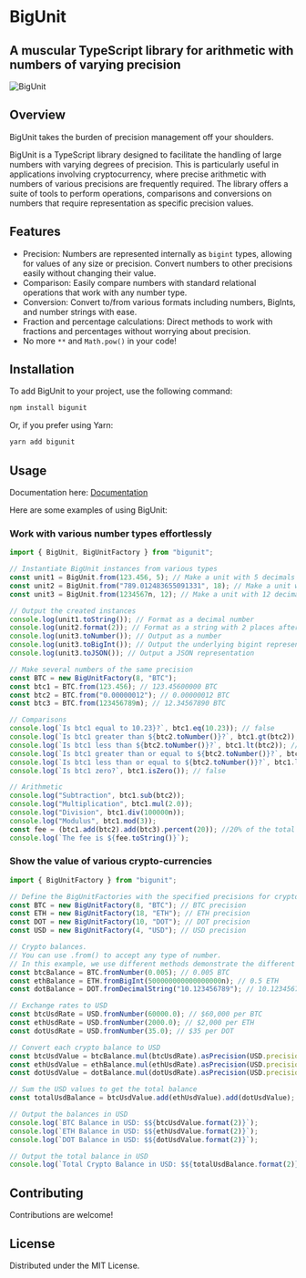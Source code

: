 # BigUnit
## A muscular TypeScript library for arithmetic with numbers of varying precision

![BigUnit](https://github.com/bazmatic/bigunit/assets/1154619/6961c772-8902-4f9e-9a19-ca6750747326)

## Overview

BigUnit takes the burden of precision management off your shoulders.

BigUnit is a TypeScript library designed to facilitate the handling of large numbers with varying degrees of precision. This is particularly useful in applications involving cryptocurrency, where precise arithmetic with numbers of various precisions are frequently required. The library offers a suite of tools to perform operations, comparisons and conversions on numbers that require representation as specific precision values.

## Features

- Precision: Numbers are represented internally as `bigint` types, allowing for values of any size or precision. Convert numbers to other precisions easily without changing their value.
- Comparison: Easily compare numbers with standard relational operations that work with any number type.
- Conversion: Convert to/from various formats including numbers, BigInts, and number strings with ease.
- Fraction and percentage calculations: Direct methods to work with fractions and percentages without worrying about precision.
- No more `**` and `Math.pow()` in your code!

## Installation

To add BigUnit to your project, use the following command:

```sh
npm install bigunit
```

Or, if you prefer using Yarn:

```sh
yarn add bigunit
```

## Usage

Documentation here: [Documentation](documentation.md)

Here are some examples of using BigUnit:

### Work with various number types effortlessly

```typescript
import { BigUnit, BigUnitFactory } from "bigunit";

// Instantiate BigUnit instances from various types
const unit1 = BigUnit.from(123.456, 5); // Make a unit with 5 decimals from a number
const unit2 = BigUnit.from("789.012483655091331", 18); // Make a unit with 18 decimals from a number string
const unit3 = BigUnit.from(1234567n, 12); // Make a unit with 12 decimalsFrom BigInt (0.000001234567)

// Output the created instances
console.log(unit1.toString()); // Format as a decimal number
console.log(unit2.format(2)); // Format as a string with 2 places after the decimal point
console.log(unit3.toNumber()); // Output as a number
console.log(unit3.toBigInt()); // Output the underlying bigint representation
console.log(unit3.toJSON()); // Output a JSON representation

// Make several numbers of the same precision
const BTC = new BigUnitFactory(8, "BTC");
const btc1 = BTC.from(123.456); // 123.45600000 BTC
const btc2 = BTC.from("0.00000012"); // 0.00000012 BTC
const btc3 = BTC.from(123456789n); // 12.34567890 BTC

// Comparisons
console.log(`Is btc1 equal to 10.23}?`, btc1.eq(10.23)); // false
console.log(`Is btc1 greater than ${btc2.toNumber()}?`, btc1.gt(btc2)); // true
console.log(`Is btc1 less than ${btc2.toNumber()}?`, btc1.lt(btc2)); // false
console.log(`Is btc1 greater than or equal to ${btc2.toNumber()}?`, btc1.gte(btc2)); // true
console.log(`Is btc1 less than or equal to ${btc2.toNumber()}?`, btc1.lte(btc2)); // false
console.log(`Is btc1 zero?`, btc1.isZero()); // false

// Arithmetic
console.log("Subtraction", btc1.sub(btc2)); 
console.log("Multiplication", btc1.mul(2.0)); 
console.log("Division", btc1.div(100000n)); 
console.log("Modulus", btc1.mod(3)); 
const fee = (btc1.add(btc2).add(btc3).percent(20)); //20% of the total
console.log(`The fee is ${fee.toString()}`); 
```

### Show the value of various crypto-currencies

```typescript
import { BigUnitFactory } from "bigunit";

// Define the BigUnitFactories with the specified precisions for cryptocurrencies and USD
const BTC = new BigUnitFactory(8, "BTC"); // BTC precision
const ETH = new BigUnitFactory(18, "ETH"); // ETH precision
const DOT = new BigUnitFactory(10, "DOT"); // DOT precision
const USD = new BigUnitFactory(4, "USD"); // USD precision

// Crypto balances. 
// You can use .from() to accept any type of number. 
// In this example, we use different methods demonstrate the different ways to instantiate BigUnit instances.
const btcBalance = BTC.fromNumber(0.005); // 0.005 BTC
const ethBalance = ETH.fromBigInt(500000000000000000n); // 0.5 ETH
const dotBalance = DOT.fromDecimalString("10.123456789"); // 10.1234567890 DOT. fromDecimalString permits any number of digits after the decimal point.

// Exchange rates to USD
const btcUsdRate = USD.fromNumber(60000.0); // $60,000 per BTC
const ethUsdRate = USD.fromNumber(2000.0); // $2,000 per ETH
const dotUsdRate = USD.fromNumber(35.0); // $35 per DOT

// Convert each crypto balance to USD
const btcUsdValue = btcBalance.mul(btcUsdRate).asPrecision(USD.precision);
const ethUsdValue = ethBalance.mul(ethUsdRate).asPrecision(USD.precision);
const dotUsdValue = dotBalance.mul(dotUsdRate).asPrecision(USD.precision);

// Sum the USD values to get the total balance
const totalUsdBalance = btcUsdValue.add(ethUsdValue).add(dotUsdValue);

// Output the balances in USD
console.log(`BTC Balance in USD: $${btcUsdValue.format(2)}`);
console.log(`ETH Balance in USD: $${ethUsdValue.format(2)}`);
console.log(`DOT Balance in USD: $${dotUsdValue.format(2)}`);

// Output the total balance in USD
console.log(`Total Crypto Balance in USD: $${totalUsdBalance.format(2)}`);
```




## Contributing

Contributions are welcome!

## License

Distributed under the MIT License.
